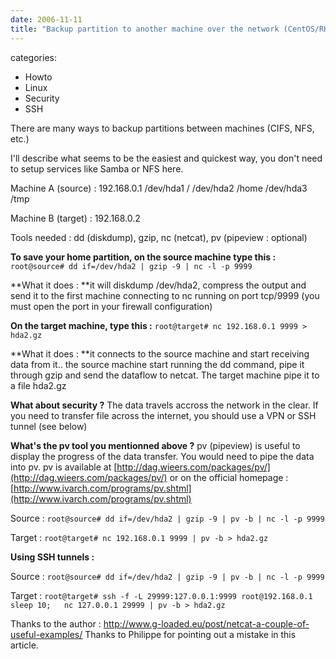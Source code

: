```yaml
---
date: 2006-11-11
title: "Backup partition to another machine over the network (CentOS/RHEL)"
---
```








categories:
- Howto
- Linux
- Security
- SSH


There are many ways to backup partitions between machines (CIFS, NFS, etc.)

I'll describe what seems to be the easiest and quickest way, you don't need to setup services like Samba or NFS here.



Machine A (source) : 192.168.0.1
/dev/hda1 /
/dev/hda2 /home
/dev/hda3 /tmp

Machine B (target) : 192.168.0.2

Tools needed : dd (diskdump), gzip, nc (netcat), pv (pipeview : optional)


**To save your home partition, on the source machine type this :**
`root@source# dd if=/dev/hda2 | gzip -9 | nc -l -p 9999`

**What it does : **it will diskdump /dev/hda2, compress the output and send it to the first machine connecting to nc running on port tcp/9999 (you must open the port in your firewall configuration)

**On the target machine, type this :**
`root@target# nc 192.168.0.1 9999 > hda2.gz`

**What it does : **it connects to the source machine and start receiving data from it.. the source machine start running the dd command, pipe it through gzip and send the dataflow to netcat. The target machine pipe it to a file hda2.gz


**What about security ?**
The data travels accross the network in the clear.
If you need to transfer file across the internet, you should use a VPN or SSH tunnel (see below)


**What's the pv tool you mentionned above ?**
pv (pipeview) is useful to display the progress of the data transfer.
You would need to pipe the data into pv.
pv is available at [http://dag.wieers.com/packages/pv/](http://dag.wieers.com/packages/pv/) or on the official homepage : [http://www.ivarch.com/programs/pv.shtml](http://www.ivarch.com/programs/pv.shtml)

Source :
`root@source# dd if=/dev/hda2 | gzip -9 | pv -b | nc -l -p 9999`

Target :
`root@target# nc 192.168.0.1 9999 | pv -b > hda2.gz`


**Using SSH tunnels :**

Source :
`root@source# dd if=/dev/hda2 | gzip -9 | pv -b | nc -l -p 9999`

Target :
`root@target# ssh -f -L 29999:127.0.0.1:9999 root@192.168.0.1 sleep 10;  
nc 127.0.0.1 29999 | pv -b > hda2.gz`


Thanks to the author : http://www.g-loaded.eu/post/netcat-a-couple-of-useful-examples/
Thanks to Philippe for pointing out a mistake in this article.
